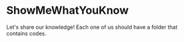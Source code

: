 # ShowMeWhatYouKnow
Let's share our knowledge!
Each one of us should have a folder that contains codes.
